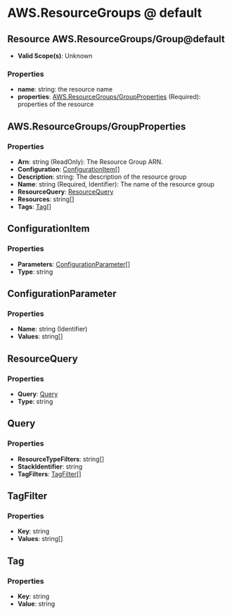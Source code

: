 # AWS.ResourceGroups @ default

## Resource AWS.ResourceGroups/Group@default
* **Valid Scope(s)**: Unknown
### Properties
* **name**: string: the resource name
* **properties**: [AWS.ResourceGroups/GroupProperties](#awsresourcegroupsgroupproperties) (Required): properties of the resource

## AWS.ResourceGroups/GroupProperties
### Properties
* **Arn**: string (ReadOnly): The Resource Group ARN.
* **Configuration**: [ConfigurationItem](#configurationitem)[]
* **Description**: string: The description of the resource group
* **Name**: string (Required, Identifier): The name of the resource group
* **ResourceQuery**: [ResourceQuery](#resourcequery)
* **Resources**: string[]
* **Tags**: [Tag](#tag)[]

## ConfigurationItem
### Properties
* **Parameters**: [ConfigurationParameter](#configurationparameter)[]
* **Type**: string

## ConfigurationParameter
### Properties
* **Name**: string (Identifier)
* **Values**: string[]

## ResourceQuery
### Properties
* **Query**: [Query](#query)
* **Type**: string

## Query
### Properties
* **ResourceTypeFilters**: string[]
* **StackIdentifier**: string
* **TagFilters**: [TagFilter](#tagfilter)[]

## TagFilter
### Properties
* **Key**: string
* **Values**: string[]

## Tag
### Properties
* **Key**: string
* **Value**: string

